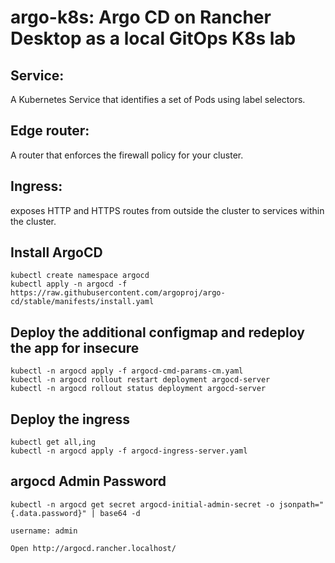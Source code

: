 # argo-k8s: Argo CD on Rancher Desktop as a local GitOps K8s lab

## Service:
 A Kubernetes Service that identifies a set of Pods using label selectors.
## Edge router: 
A router that enforces the firewall policy for your cluster. 

## Ingress:
 exposes HTTP and HTTPS routes from outside the cluster to services within the cluster.


## Install ArgoCD
    kubectl create namespace argocd
    kubectl apply -n argocd -f https://raw.githubusercontent.com/argoproj/argo-cd/stable/manifests/install.yaml

## Deploy the additional configmap and redeploy the app for insecure

    kubectl -n argocd apply -f argocd-cmd-params-cm.yaml
    kubectl -n argocd rollout restart deployment argocd-server
    kubectl -n argocd rollout status deployment argocd-server


## Deploy the ingress
    kubectl get all,ing
    kubectl -n argocd apply -f argocd-ingress-server.yaml

##  argocd Admin Password
    kubectl -n argocd get secret argocd-initial-admin-secret -o jsonpath="{.data.password}" | base64 -d

    username: admin

    Open http://argocd.rancher.localhost/